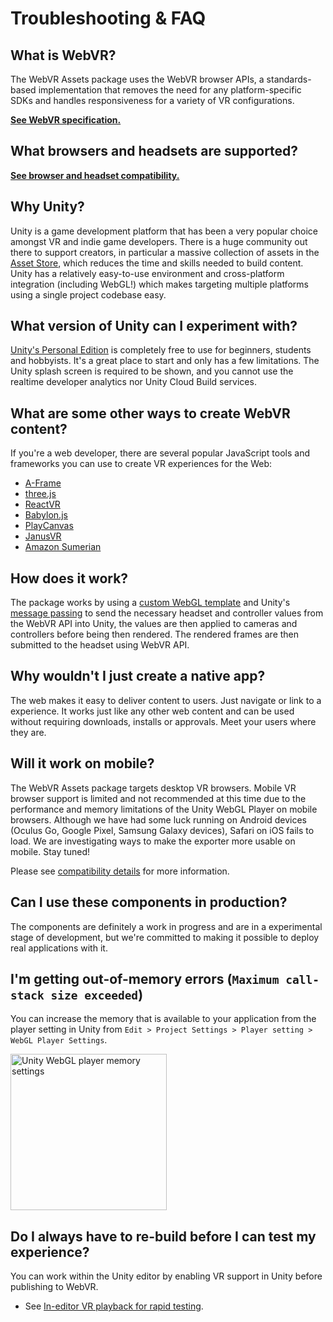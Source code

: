 # Troubleshooting & FAQ

## What is WebVR?

The WebVR Assets package uses the WebVR browser APIs, a standards-based implementation that removes the need for any platform-specific SDKs and handles responsiveness for a variety of VR configurations.

**[See WebVR specification.](https://immersive-web.github.io/webvr/spec/1.1/)**

## What browsers and headsets are supported?

**[See browser and headset compatibility.](https://github.com/mozilla/unity-webvr-export#unity-compatibility)**

## Why Unity?

Unity is a game development platform that has been a very popular choice amongst VR and indie game developers.  There is a huge community out there to support creators, in particular a massive collection of assets in the [Asset Store](https://assetstore.unity.com/), which reduces the time and skills needed to build content.  Unity has a relatively easy-to-use environment and cross-platform integration (including WebGL!) which makes targeting multiple platforms using a single project codebase easy.

## What version of Unity can I experiment with?

[Unity's Personal Edition](https://store.unity.com/products/unity-personal) is completely free to use for beginners, students and hobbyists.  It's a great place to start and only has a few limitations. The Unity splash screen is required to be shown, and you cannot use the realtime developer analytics nor Unity Cloud Build services.

## What are some other ways to create WebVR content?

If you're a web developer, there are several popular JavaScript tools and frameworks you can use to create VR experiences for the Web:

* [A-Frame](https://aframe.io/)
* [three.js](https://threejs.org/)
* [ReactVR](https://facebook.github.io/react-vr/)
* [Babylon.js](https://www.babylonjs.com/)
* [PlayCanvas](https://playcanvas.com/)
* [JanusVR](http://janusvr.com/)
* [Amazon Sumerian](https://aws.amazon.com/sumerian/)

## How does it work?

The package works by using a [custom WebGL template](https://docs.unity3d.com/Manual/webgl-templates.html) and Unity's [message passing](https://docs.unity3d.com/Manual/webgl-interactingwithbrowserscripting.html) to send the necessary headset and controller values from the WebVR API into Unity, the values are then applied to cameras and controllers before being then rendered.  The rendered frames are then submitted to the headset using WebVR API.

## Why wouldn't I just create a native app?

The web makes it easy to deliver content to users. Just navigate or link to a experience.  It works just like any other web content and can be used without requiring downloads, installs or approvals.  Meet your users where they are.

## Will it work on mobile?

The WebVR Assets package targets desktop VR browsers. Mobile VR browser support is limited and not recommended at this time due to the performance and memory limitations of the Unity WebGL Player on mobile browsers. Although we have had some luck running on Android devices (Oculus Go, Google Pixel, Samsung Galaxy devices), Safari on iOS fails to load.  We are investigating ways to make the exporter more usable on mobile. Stay tuned!

Please see [compatibility details](../README.md) for more information.

## Can I use these components in production?

The components are definitely a work in progress and are in a experimental stage of development, but we're committed to making it possible to deploy real applications with it.

## I'm getting out-of-memory errors (`Maximum call-stack size exceeded`)

You can increase the memory that is available to your application from the player setting in Unity from `Edit > Project Settings > Player setting > WebGL Player Settings`.

<img alt="Unity WebGL player memory settings" src="https://raw.githubusercontent.com/mozilla/unity-webvr-export/master/docs/images/webgl-memory.png" width="250">

## Do I always have to re-build before I can test my experience?

You can work within the Unity editor by enabling VR support in Unity before publishing to WebVR.

* See [In-editor VR playback for rapid testing](./xr-testing.md).
